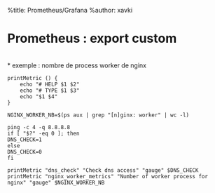 %title: Prometheus/Grafana
%author: xavki


# Prometheus : export custom


<br>
* exemple : nombre de process worker de nginx


```
printMetric () {
    echo "# HELP $1 $2"
    echo "# TYPE $1 $3"
    echo "$1 $4"
}

NGINX_WORKER_NB=$(ps aux | grep "[n]ginx: worker" | wc -l)

ping -c 4 -q 8.8.8.8                        
if [ "$?" -eq 0 ]; then
DNS_CHECK=1
else                                              
DNS_CHECK=0
fi

printMetric "dns_check" "Check dns access" "gauge" $DNS_CHECK
printMetric "nginx_worker_metrics" "Number of worker process for nginx" "gauge" $NGINX_WORKER_NB

```


